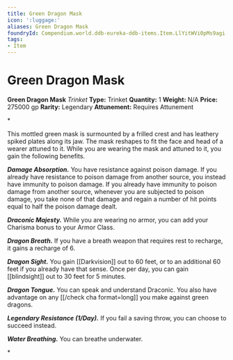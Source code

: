 ```yaml
---
title: Green Dragon Mask
icon: ':luggage:'
aliases: Green Dragon Mask
foundryId: Compendium.world.ddb-eureka-ddb-items.Item.LlYitWVi0pMs9agi
tags:
- Item
---
```


# Green Dragon Mask

**Green Dragon Mask**
_Trinket_
**Type:** Trinket
**Quantity:** 1
**Weight:** N/A
**Price:** 275000 gp
**Rarity:** Legendary
**Attunement:** Requires Attunement

*<p>This mottled green mask is surmounted by a frilled crest and has leathery spiked plates along its jaw. The mask reshapes to fit the face and head of a wearer attuned to it. While you are wearing the mask and attuned to it, you gain the following benefits.

***Damage Absorption.*** You have resistance against poison damage. If you already have resistance to poison damage from another source, you instead have immunity to poison damage. If you already have immunity to poison damage from another source, whenever you are subjected to poison damage, you take none of that damage and regain a number of hit points equal to half the poison damage dealt.

***Draconic Majesty.*** While you are wearing no armor, you can add your Charisma bonus to your Armor Class.

***Dragon Breath.*** If you have a breath weapon that requires rest to recharge, it gains a recharge of 6.

***Dragon Sight.*** You gain [[Darkvision]] out to 60 feet, or to an additional 60 feet if you already have that sense. Once per day, you can gain [[blindsight]] out to 30 feet for 5 minutes.

***Dragon Tongue.*** You can speak and understand Draconic. You also have advantage on any [[/check cha format=long]] you make against green dragons.

***Legendary Resistance (1/Day).*** If you fail a saving throw, you can choose to succeed instead.

***Water Breathing.*** You can breathe underwater.</p>*